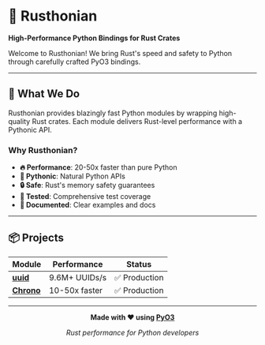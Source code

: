 # 🦀 Rusthonian

**High-Performance Python Bindings for Rust Crates**

Welcome to Rusthonian! We bring Rust's speed and safety to Python through carefully crafted PyO3 bindings.

---

## 🚀 What We Do

Rusthonian provides blazingly fast Python modules by wrapping high-quality Rust crates. Each module delivers Rust-level performance with a Pythonic API.

### Why Rusthonian?

- **🔥 Performance**: 20-50x faster than pure Python
- **🐍 Pythonic**: Natural Python APIs
- **🔒 Safe**: Rust's memory safety guarantees
- **🧪 Tested**: Comprehensive test coverage
- **📝 Documented**: Clear examples and docs

---

## 📦 Projects

| Module | Performance | Status |
|--------|-------------|--------|
| **[uuid](https://github.com/Rusthonian/uuid)** | 9.6M+ UUIDs/s | ✅ Production |
| **[Chrono](https://github.com/Rusthonian/chrono)** | 10-50x faster | ✅ Production |
---

<div align="center">

**Made with ❤️ using [PyO3](https://pyo3.rs/)**

*Rust performance for Python developers*

</div>
